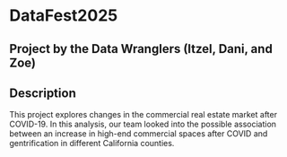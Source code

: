 # DataFest2025
Project by the Data Wranglers (Itzel, Dani, and Zoe)
---
## Description
This project explores changes in the commercial real estate market after COVID-19. In this analysis, our team looked into the possible association between an increase in high-end commercial spaces after COVID and gentrification in different California counties. 
